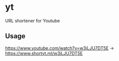 # yt

URL shortener for Youtube

## Usage
https://www.youtube.com/watch?v=w3jLJU7DT5E -> https://www.shortyt.ml/w3jLJU7DT5E